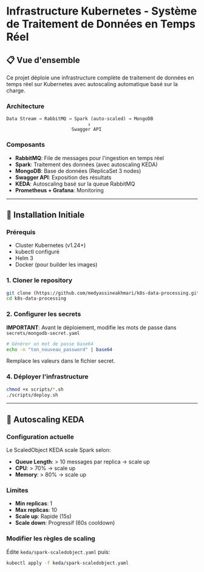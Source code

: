 # Infrastructure Kubernetes - Système de Traitement de Données en Temps Réel

## 📋 Vue d'ensemble

Ce projet déploie une infrastructure complète de traitement de données en temps réel sur Kubernetes avec autoscaling automatique basé sur la charge.

### Architecture

```
Data Stream → RabbitMQ → Spark (auto-scaled) → MongoDB
                              ↓
                        Swagger API
```

### Composants

- **RabbitMQ**: File de messages pour l'ingestion en temps réel
- **Spark**: Traitement des données (avec autoscaling KEDA)
- **MongoDB**: Base de données (ReplicaSet 3 nodes)
- **Swagger API**: Exposition des résultats
- **KEDA**: Autoscaling basé sur la queue RabbitMQ
- **Prometheus + Grafana**: Monitoring

---

## 🚀 Installation Initiale

### Prérequis

- Cluster Kubernetes (v1.24+)
- kubectl configuré
- Helm 3
- Docker (pour builder les images)

### 1. Cloner le repository

```bash
git clone (https://github.com/medyassineakhmari/k8s-data-processing.git)
cd k8s-data-processing
```

### 2. Configurer les secrets

**IMPORTANT**: Avant le déploiement, modifie les mots de passe dans `secrets/mongodb-secret.yaml`

```bash
# Générer un mot de passe base64
echo -n "ton_nouveau_password" | base64
```

Remplace les valeurs dans le fichier secret.

### 4. Déployer l'infrastructure

```bash
chmod +x scripts/*.sh
./scripts/deploy.sh
```
---


## 🎯 Autoscaling KEDA

### Configuration actuelle

Le ScaledObject KEDA scale Spark selon:
- **Queue Length**: > 10 messages par replica → scale up
- **CPU**: > 70% → scale up
- **Memory**: > 80% → scale up

### Limites

- **Min replicas**: 1
- **Max replicas**: 10
- **Scale up**: Rapide (15s)
- **Scale down**: Progressif (60s cooldown)

### Modifier les règles de scaling

Édite `keda/spark-scaledobject.yaml` puis:

```bash
kubectl apply -f keda/spark-scaledobject.yaml
```
